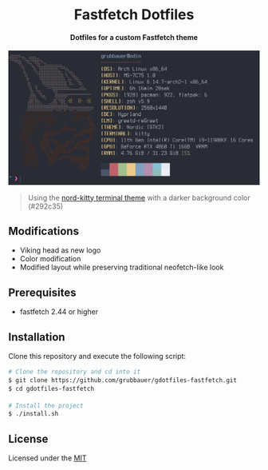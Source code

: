 <h1 align="center">Fastfetch Dotfiles</h1>

<h4 align="center">Dotfiles for a custom Fastfetch theme</h3>

![screenshot][SCREENSHOT1]
> Using the [nord-kitty terminal theme][NORDKITTY_LINK] with a darker background
color (#292c35)

## Modifications

* Viking head as new logo
* Color modification
* Modified layout while preserving traditional neofetch-like look

## Prerequisites

* fastfetch 2.44 or higher

## Installation

Clone this repository and execute the following script:

```bash
# Clone the repository and cd into it
$ git clone https://github.com/grubbauer/gdotfiles-fastfetch.git
$ cd gdotfiles-fastfetch

# Install the project
$ ./install.sh
```

## License

Licensed under the [MIT][LICENSE_LINK]

[SCREENSHOT1]: https://raw.githubusercontent.com/grubbauer/gdotfiles-fastfetch/master/img/screenshot-1.png
[NORDKITTY_LINK]: https://github.com/connorholyday/nord-kitty
[LICENSE_LINK]: https://raw.githubusercontent.com/grubbauer/gdotfiles-fastfetch/refs/heads/master/LICENSE.md
